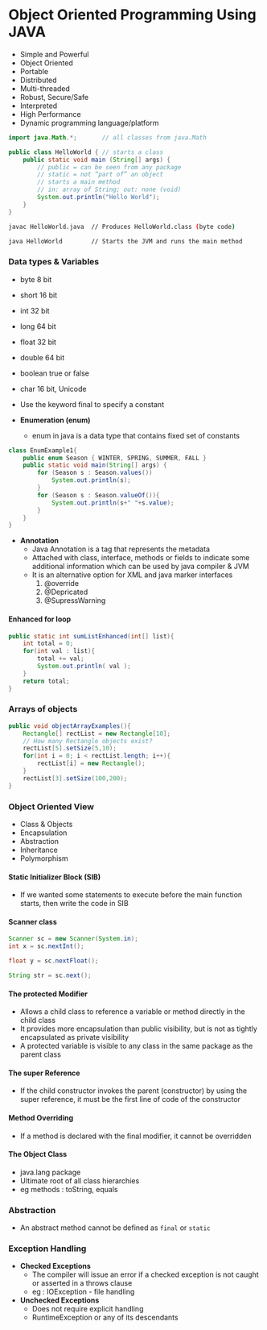 # Object Oriented Programming Using JAVA
- Simple and Powerful
- Object Oriented
- Portable
- Distributed
- Multi-threaded
- Robust, Secure/Safe
- Interpreted
- High Performance
- Dynamic programming language/platform

```Java
import java.Math.*;       // all classes from java.Math

public class HelloWorld { // starts a class
	public static void main (String[] args) {
	    // public = can be seen from any package
        // static = not “part of” an object
		// starts a main method
		// in: array of String; out: none (void)
		System.out.println("Hello World");
	}
}
```

```bash
javac HelloWorld.java  // Produces HelloWorld.class (byte code)

java HelloWorld        // Starts the JVM and runs the main method
```

### Data types & Variables
- byte 8 bit 
- short 16 bit 
- int 32 bit 
- long 64 bit
- float 32 bit 
- double 64 bit 
- boolean true or false
- char 16 bit, Unicode

- Use the keyword final to specify a constant

- **Enumeration (enum)**
	- enum in java is a data type that contains fixed set of constants
```Java
class EnumExample1{
	public enum Season { WINTER, SPRING, SUMMER, FALL }
	public static void main(String[] args) {
		for (Season s : Season.values())
			System.out.println(s);
		}
		for (Season s : Season.valueOf()){
			System.out.println(s+" "+s.value);
		}
	}
}
```

- **Annotation**
	- Java Annotation is a tag that represents the metadata
	- Attached with class, interface, methods or fields to indicate some additional information which can be used by java compiler & JVM
	- It is an alternative option for XML and java marker interfaces
		1. @override
		2. @Depricated
		3. @SupressWarning

#### Enhanced for loop
```Java
public static int sumListEnhanced(int[] list){
	int total = 0;
	for(int val : list){
		total += val;
		System.out.println( val );
	}
	return total;
}
```

### Arrays of objects
```Java
public void objectArrayExamples(){
	Rectangle[] rectList = new Rectangle[10];
	// How many Rectangle objects exist?
	rectList[5].setSize(5,10);
	for(int i = 0; i < rectList.length; i++){
		rectList[i] = new Rectangle();
	}
	rectList[3].setSize(100,200);
}
```


### Object Oriented View
- Class & Objects
- Encapsulation
- Abstraction
- Inheritance
- Polymorphism

#### Static Initializer Block (SIB)
- If we wanted some statements to execute before the main function starts, then write the code in SIB
#### Scanner class
```Java
Scanner sc = new Scanner(System.in);
int x = sc.nextInt();

float y = sc.nextFloat();

String str = sc.next();
```

#### The protected Modifier
- Allows a child class to reference a variable or method directly in the child class
- It provides more encapsulation than public visibility, but is not as tightly encapsulated as private visibility
- A protected variable is visible to any class in the same package as the parent class

#### The super Reference
- If the child constructor invokes the parent (constructor) by using the super reference, it must be the first line of code of the constructor

#### Method Overriding
- If a method is declared with the final modifier, it cannot be overridden

#### The Object Class
- java.lang package
- Ultimate root of all class hierarchies
- eg methods : toString, equals

### Abstraction
- An abstract method cannot be defined as `final` or `static`

### Exception Handling
- **Checked Exceptions** 
	- The compiler will issue an error if a checked exception is not caught or asserted in a throws clause
	- eg : IOException - file handling
- **Unchecked Exceptions**
	- Does not require explicit handling
	- RuntimeException or any of its descendants